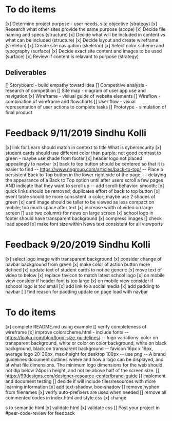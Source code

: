 # To do items
[x] Determine project purpose - user needs, site objective (strategy)
[x] Research what other sites provide the same purpose (scope)
[x] Decide file naming and specs (structure) 
[x] Decide what will be included in content vs what can be included (structure)
[x] Decide layout and create wireframe (skeleton)
[x] Create site navigation (skeleton)
[x] Select color scheme and typography (surface)
[x] Decide exact site content and images to be used (surface)
[x] Review if content is relavant to purpose (strategy)

## Deliverables
[] Storyboard - build empathy toward idea
[] Competitive analysis - research of competition
[] Site map - diagram of user app use and navigation
[x] Wireframe - visiual guide of website elements
[] Wireflow - combination of wireframe and flowcharts
[] User flow - visual representation of user actions to complete tasks
[] Prototype - simulation of final product

# Feedback 9/11/2019 Sindhu Kolli

[x] link for Learn should match in context to title What is cybersecurity
[x] student cards should use different color than purple; not good contrast to green - maybe use shade from footer
[x] header logo not placed appealingly to navbar
[x] back to top button should be centered so that it is easier to find 
-- https://www.nngroup.com/articles/back-to-top/ 
-- Place a persistent Back to Top button in the lower right side of the page. 
-- delaying the appearance of a Back to Top option until after users scroll a few pages AND indicate that they want to scroll up
-- add scroll-behavior: smooth;
[x] quick links should be removed; duplicates effort of back to top button
[x] event table should be more consistent in color; maybe use 2 shades of green
[x] card image should be taller to be viewed as less compact on mobile; too much space after text
[x] increase width of video on large screen
[] use two columns for news on large screen
[x] school logo in footer should have transparent background
[x] compress images
[] check load speed
[x] make font size within News text consistent for all viewports

# Feedback 9/20/2019 Sindhu Kolli

[x] select logo image with transparent background
[x] consider change of navbar background from green
[x] make color of action button more defined
[x] update text of student cards to not be generic
[x] move text of video to below
[x] replace favicon to match latest school logo
[x] on mobile view consider if header font is too large
[x] on mobile view consider if schoool logo is too small
[x] add link to a social media
[x] add padding to navbar
[ ] find reason for padding update on page load with navbar

# To do items
[x] complete README.md using example
[] verify completeness of wireframe
[x] improve colorscheme.html - include fonts
-- https://looka.com/blog/logo-size-guidelines/
-- logo variations: color on transparent background, white or color on color background, white on black background, black on transparent background
-- favicon 16px x 16px, average logo 20-30px, max-height for desktop 100px
-- use png
-- A brand guidelines document outlines where and how a logo can be displayed, and at what file dimensions. The minimum logo dimensions for the web should not dip below 24px in height, and not be above half of the screen size.
[] https://99designs.com/designer-resource-center/brand-guide
[] implement and document testing
[] decide if will include files/resources with more learning information
[x] add text-shadow, box-shadow
[] remove hyphen from filenames
[x] verify auto-prefixers are used when needed
[] remove all commented codes in index.html and style.css
[x] change <div>s to semantic html
[x] validate html
[x] validate css
[] Post your project in #peer-code-review for feedback